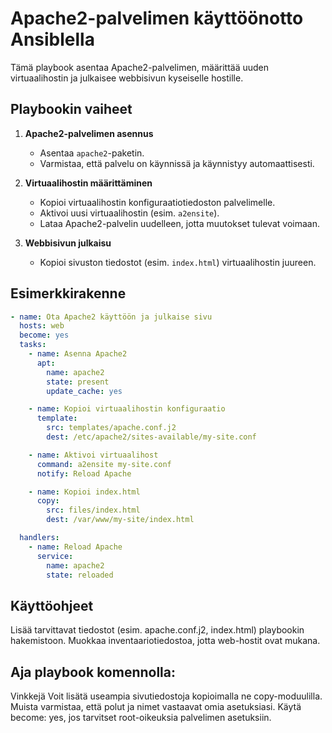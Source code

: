 # Apache2-palvelimen käyttöönotto Ansiblella

Tämä playbook asentaa Apache2-palvelimen, määrittää uuden virtuaalihostin ja julkaisee webbisivun kyseiselle hostille.

## Playbookin vaiheet

1. **Apache2-palvelimen asennus**
   - Asentaa `apache2`-paketin.
   - Varmistaa, että palvelu on käynnissä ja käynnistyy automaattisesti.

2. **Virtuaalihostin määrittäminen**
   - Kopioi virtuaalihostin konfiguraatiotiedoston palvelimelle.
   - Aktivoi uusi virtuaalihostin (esim. `a2ensite`).
   - Lataa Apache2-palvelin uudelleen, jotta muutokset tulevat voimaan.

3. **Webbisivun julkaisu**
   - Kopioi sivuston tiedostot (esim. `index.html`) virtuaalihostin juureen.

## Esimerkkirakenne

```yaml
- name: Ota Apache2 käyttöön ja julkaise sivu
  hosts: web
  become: yes
  tasks:
    - name: Asenna Apache2
      apt:
        name: apache2
        state: present
        update_cache: yes

    - name: Kopioi virtuaalihostin konfiguraatio
      template:
        src: templates/apache.conf.j2
        dest: /etc/apache2/sites-available/my-site.conf

    - name: Aktivoi virtuaalihost
      command: a2ensite my-site.conf
      notify: Reload Apache

    - name: Kopioi index.html
      copy:
        src: files/index.html
        dest: /var/www/my-site/index.html

  handlers:
    - name: Reload Apache
      service:
        name: apache2
        state: reloaded
``` 

## Käyttöohjeet
Lisää tarvittavat tiedostot (esim. apache.conf.j2, index.html) playbookin hakemistoon.
Muokkaa inventaariotiedostoa, jotta web-hostit ovat mukana.
## Aja playbook komennolla:
Vinkkejä
Voit lisätä useampia sivutiedostoja kopioimalla ne copy-moduulilla.
Muista varmistaa, että polut ja nimet vastaavat omia asetuksiasi.
Käytä become: yes, jos tarvitset root-oikeuksia palvelimen asetuksiin.
